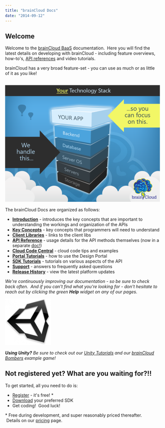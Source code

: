 ```yaml
---
title: "brainCloud Docs"
date: "2014-09-12"
---
```


## Welcome

Welcome to the [brainCloud BaaS](http://getbraincloud.com) documentation.  Here you will find the latest details on developing with brainCloud - including feature overviews, how-to's, [API references](/apidocs/api-reference-new/) and video tutorials.

brainCloud has a very broad feature-set - you can use as much or as little of it as you like!

## 

[![brainCloud Stack](images/BC_TechStack_05-1024x768.png)](/apidocs/wp-content/uploads/2014/09/BC_TechStack_05.png)

The brainCloud Docs are organized as follows:

- [**Introduction**](https://getbraincloud.com/apidocs/introduction-2/ "Introduction") - introduces the key concepts that are important to understanding the workings and organization of the APIs
- **[Key Concepts](https://getbraincloud.com/apidocs/api-reference-new/)** - key concepts that programmers will need to understand
- **[Client Libraries](https://getbraincloud.com/apidocs/client-libraries/)** \- links to the client libs
- [**API Reference**](https://getbraincloud.com/apidocs/apiref/#capi-auth) - usage details for the API methods themselves (now in a separate [doc!](https://getbraincloud.com/apidocs/apiref/#introduction))
- **[Cloud Code Central](https://getbraincloud.com/apidocs/cloud-code-central/)** \- cloud code tips and examples
- [**Portal Tutorials**](https://getbraincloud.com/apidocs/portal-usage/) - how to use the Design Portal
- [**SDK Tutorials**](https://getbraincloud.com/apidocs/tutorials/) - tutorials on various aspects of the API
- **[Support](https://getbraincloud.com/apidocs/support/)** - answers to frequently asked questions
- **[Release History](https://getbraincloud.com/apidocs/releases/)** - view the latest platform updates

_We're continuously improving our documentation - so be sure to check back often.  And if you can't find what you're looking for - don't hesitate to reach out by clicking the green **Help** widget on any of our pages._

[![Unity Logo](images/unityLogo-150x150.png)](/apidocs/wp-content/uploads/2014/09/unityLogo.png)

_**Using Unity?**_ _Be sure to check out our [Unity Tutorials](https://getbraincloud.com/apidocs/tutorials/unity-tutorials/) and our [brainCloud Bombers](https://getbraincloud.com/apidocs/tutorials/unity-tutorials/braincloud-bombers-example-game/) example game!_

## Not registered yet? What are you waiting for?!!

To get started, all you need to do is:

- [Register](https://portal.braincloudservers.com/signup#/ "Register") - it's free! \*
- [Download](https://getbraincloud.com/apidocs/client-libraries/ "Download Client Libs") your preferred SDK
- Get coding!  Good luck!

\* Free during development, and super reasonably priced thereafter.  Details on our [pricing](http://getbraincloud.com/pricing-overview/) page.

